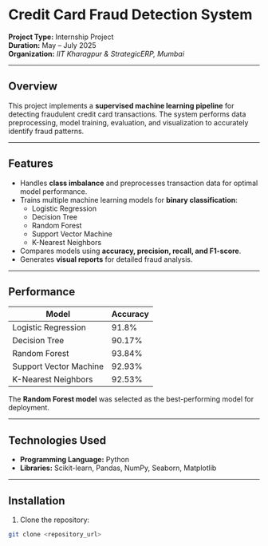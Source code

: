 # Credit Card Fraud Detection System

**Project Type:** Internship Project  
**Duration:** May – July 2025  
**Organization:** *IIT Kharagpur & StrategicERP, Mumbai*

---

## Overview

This project implements a **supervised machine learning pipeline** for detecting fraudulent credit card transactions. The system performs data preprocessing, model training, evaluation, and visualization to accurately identify fraud patterns.

---

## Features

- Handles **class imbalance** and preprocesses transaction data for optimal model performance.  
- Trains multiple machine learning models for **binary classification**:
  - Logistic Regression
  - Decision Tree
  - Random Forest
  - Support Vector Machine
  - K-Nearest Neighbors
- Compares models using **accuracy, precision, recall, and F1-score**.  
- Generates **visual reports** for detailed fraud analysis.  

---

## Performance

| Model                     | Accuracy  |
|----------------------------|-----------|
| Logistic Regression        | 91.8%     |
| Decision Tree              | 90.17%    |
| Random Forest              | 93.84%    |
| Support Vector Machine     | 92.93%    |
| K-Nearest Neighbors        | 92.53%    |

The **Random Forest model** was selected as the best-performing model for deployment.

---

## Technologies Used

- **Programming Language:** Python  
- **Libraries:** Scikit-learn, Pandas, NumPy, Seaborn, Matplotlib  

---

## Installation

1. Clone the repository:

```bash
git clone <repository_url>
